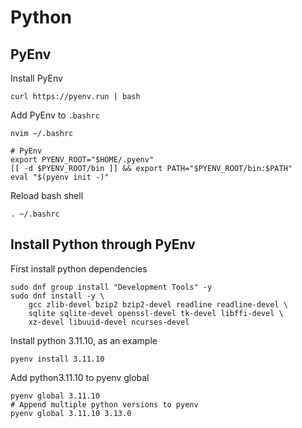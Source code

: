 # Python

## PyEnv
Install PyEnv
```
curl https://pyenv.run | bash
```
Add PyEnv to `.bashrc`
```
nvim ~/.bashrc
```
```
# PyEnv
export PYENV_ROOT="$HOME/.pyenv"
[[ -d $PYENV_ROOT/bin ]] && export PATH="$PYENV_ROOT/bin:$PATH"
eval "$(pyenv init -)"
```
Reload bash shell
```
. ~/.bashrc
```

## Install Python through PyEnv
First install python dependencies
```
sudo dnf group install "Development Tools" -y
sudo dnf install -y \
    gcc zlib-devel bzip2 bzip2-devel readline readline-devel \
    sqlite sqlite-devel openssl-devel tk-devel libffi-devel \
    xz-devel libuuid-devel ncurses-devel
```

Install python 3.11.10, as an example
```
pyenv install 3.11.10
```
Add python3.11.10 to pyenv global
```
pyenv global 3.11.10
# Append multiple python versions to pyenv
pyenv global 3.11.10 3.13.0
```

